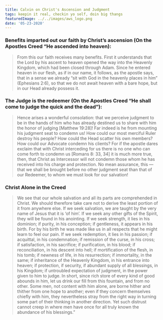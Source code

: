 ```yaml
---
title: Calvin on Christ's Ascension and Judgment
tags: keepin it real, checkin yo self, doin big thangs
featuredImage: ../../images/aws_logo.png
date: '05-23-2020'
---
```


### Benefits imparted out our faith by Christ’s ascension (On the Apostles Creed “He ascended into heaven):

> From this our faith receives many benefits. First it understands that the Lord by his ascent to heaven opened the way into the Heavenly Kingdom, which had been closed through Adam. Since he entered heaven in our flesh, as if in our name, it follows, as the apostle says, that in a sense we already “sit with God in the heavenly places in him” (Ephesians 2:6), so that we do not await heaven with a bare hope, but in our Head already possess it.

### The Judge is the redeemer (On the Apostles Creed “He shall come to judge the quick and the dead”):

> Hence arises a wonderful consolation: that we perceive judgment to be in the hands of him who has already destined us to share with him the honor of judging [Matthew 19:28]! Far indeed is he from mounting his judgment seat to condemn us! How could our most merciful Ruler destroy his people? How could the Head scatter his own members? How could our Advocate condemn his clients? For if the apostle dares exclaim that with Christ interceding for us there is no one who can come forth to condemn us [Romans 8: 33, 34] it is much more true, then, that Christ as Intercessor will not condemn those whom he has received into his charge and protection. No mean assurance, this  — that we shall be brought before no other judgment seat than that of our Redeemer, to whom we must look for our salvation!

### Christ Alone in the Creed
> We see that our whole salvation and all its parts are comprehended in Christ. We should therefore take care not to derive the least portion of it from anywhere else. If we seek salvation, we are taught by the very name of Jesus that it is ‘of him’. If we seek any other gifts of the Spirit, they will be found in his anointing. If we seek strength, it lies in his dominion; if purity, in his conception; if gentleness, it appears in his birth. For by his birth he was made like us in all respects that he might learn to feel our pain. If we seek redemption, it lies in his passion; if acquittal, in his condemnation; if remission of the curse, in his cross; if satisfaction, in his sacrifice; if purification, in his blood; if reconciliation, in his descent into hell; if mortification of the flesh, in his tomb; if newness of life, in his resurrection; if immortality, in the same; if inheritance of the Heavenly Kingdom, in his entrance into heaven; if protection, if security, if abundant supply of all blessings, in his Kingdom; if untroubled expectation of judgment, in the power given to him to judge. In short, since rich store of every kind of good abounds in him, let us drink our fill from this fountain, and from no other. Some men, not content with him alone, are borne hither and thither from one hope to another; even if they concern themselves chiefly with him, they nevertheless stray from the right way in turning some part of their thinking in another direction. Yet such distrust cannot creep in where men have once for all truly known the abundance of his blessings.”